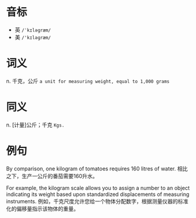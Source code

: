 # 音标

- 英 `/ˈkɪləɡræm/`
- 美 `/'kɪləɡræm/`

# 词义

n. 千克，公斤
`a unit for measuring weight, equal to 1,000 grams`

# 同义

n. [计量]公斤；千克
`Kgs.`

# 例句

By comparison, one kilogram of tomatoes requires 160 litres of water.
相比之下，生产一公斤的番茄需要160升水。

For example, the kilogram scale allows you to assign a number to an object indicating its weight based upon standardized displacements of measuring instruments.
例如，千克尺度允许您给一个物体分配数字，根据测量仪器的标准化的偏移量指示该物体的重量。


